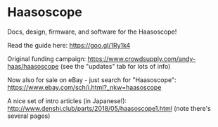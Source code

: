 # Haasoscope

Docs, design, firmware, and software for the Haasoscope!

Read the guide here: https://goo.gl/1Ry1k4 

Original funding campaign: https://www.crowdsupply.com/andy-haas/haasoscope (see the "updates" tab for lots of info)

Now also for sale on eBay - just search for "Haasoscope": https://www.ebay.com/sch/i.html?_nkw=haasoscope

A nice set of intro articles (in Japanese!): http://www.denshi.club/parts/2018/05/haasoscope1.html (note there's several pages)
